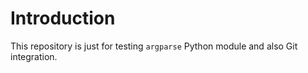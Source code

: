 # Introduction

This repository is just for testing `argparse` Python module and also Git integration.
